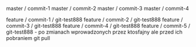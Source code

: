 master / commit-1
master / commit-2
master / commit-3
master / commit-4

feature / commit-1 / git-test888
feature / commit-2 / git-test888
feature / commit-3 / git-test888
feature / commit-4 / git-test888
feature / commit-5 / git-test888 - po zmianach wprowadzonych przez ktosfajny ale przed ich pobraniem git pull
